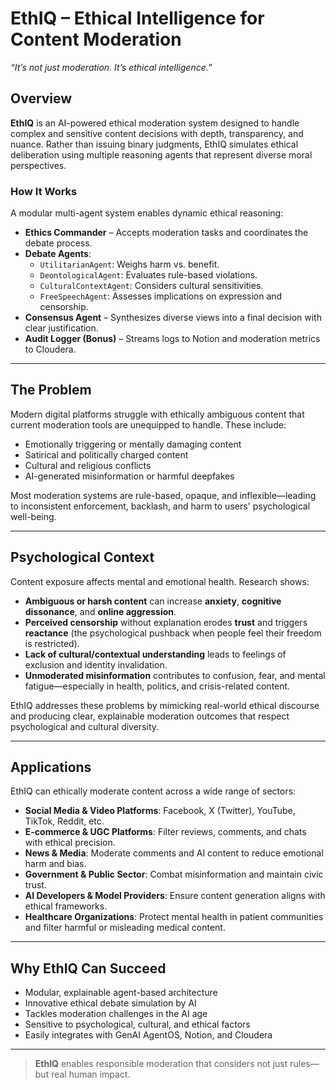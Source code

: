 # EthIQ – Ethical Intelligence for Content Moderation  
*“It’s not just moderation. It’s ethical intelligence.”*

## Overview

**EthIQ** is an AI-powered ethical moderation system designed to handle complex and sensitive content decisions with depth, transparency, and nuance. Rather than issuing binary judgments, EthIQ simulates ethical deliberation using multiple reasoning agents that represent diverse moral perspectives.

### How It Works

A modular multi-agent system enables dynamic ethical reasoning:

- **Ethics Commander** – Accepts moderation tasks and coordinates the debate process.
- **Debate Agents**:
  - `UtilitarianAgent`: Weighs harm vs. benefit.
  - `DeontologicalAgent`: Evaluates rule-based violations.
  - `CulturalContextAgent`: Considers cultural sensitivities.
  - `FreeSpeechAgent`: Assesses implications on expression and censorship.
- **Consensus Agent** – Synthesizes diverse views into a final decision with clear justification.
- **Audit Logger (Bonus)** – Streams logs to Notion and moderation metrics to Cloudera.

---

## The Problem

Modern digital platforms struggle with ethically ambiguous content that current moderation tools are unequipped to handle. These include:


- Emotionally triggering or mentally damaging content
- Satirical and politically charged content
- Cultural and religious conflicts
- AI-generated misinformation or harmful deepfakes

Most moderation systems are rule-based, opaque, and inflexible—leading to inconsistent enforcement, backlash, and harm to users' psychological well-being.

---

## Psychological Context

Content exposure affects mental and emotional health. Research shows:

- **Ambiguous or harsh content** can increase **anxiety**, **cognitive dissonance**, and **online aggression**.
- **Perceived censorship** without explanation erodes **trust** and triggers **reactance** (the psychological pushback when people feel their freedom is restricted).
- **Lack of cultural/contextual understanding** leads to feelings of exclusion and identity invalidation.
- **Unmoderated misinformation** contributes to confusion, fear, and mental fatigue—especially in health, politics, and crisis-related content.

EthIQ addresses these problems by mimicking real-world ethical discourse and producing clear, explainable moderation outcomes that respect psychological and cultural diversity.

---

## Applications

EthIQ can ethically moderate content across a wide range of sectors:

- **Social Media & Video Platforms**: Facebook, X (Twitter), YouTube, TikTok, Reddit, etc.
- **E-commerce & UGC Platforms**: Filter reviews, comments, and chats with ethical precision.
- **News & Media**: Moderate comments and AI content to reduce emotional harm and bias.
- **Government & Public Sector**: Combat misinformation and maintain civic trust.
- **AI Developers & Model Providers**: Ensure content generation aligns with ethical frameworks.
- **Healthcare Organizations**: Protect mental health in patient communities and filter harmful or misleading medical content.

---

## Why EthIQ Can Succeed

- Modular, explainable agent-based architecture
- Innovative ethical debate simulation by AI
- Tackles moderation challenges in the AI age
- Sensitive to psychological, cultural, and ethical factors
- Easily integrates with GenAI AgentOS, Notion, and Cloudera

---

> **EthIQ** enables responsible moderation that considers not just rules—but real human impact.
